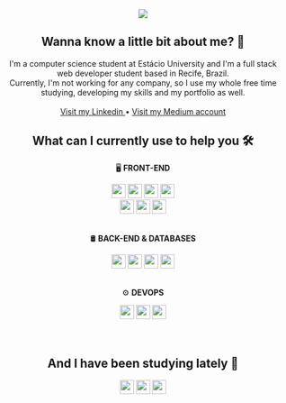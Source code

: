 <div align="center">
  <img src="https://i.ibb.co/WkvpVDC/MT-300-x-250-px.png">
</div>
<h2 align="center">Wanna know a little bit about me? 🤝</h2>
<p align="center">
  I'm a computer science student at Estácio University and I'm a full stack web developer student based in Recife, Brazil.<br />
  Currently, I'm not working for any company, so I use my whole free time studying, developing my skills and my portfolio as well.
  <br /><br/>
  <a href="https://www.linkedin.com/in/devmarcostavaress/">
    Visit my Linkedin
  </a> • 
  <a href="https://medium.com/@dev.marcostavares">
    Visit my Medium account
  </a>
</p>
<h2 align="center">What can I currently use to help you 🛠️</h2>
<p align="center">
  🖥️ <b>FRONT-END</b>
</p>
<div align="center">
  <img src="https://img.shields.io/badge/Sass-CC6699.svg?style=for-the-badge&logo=Sass&logoColor=white" height="25">
  <img src="https://img.shields.io/badge/Tailwind%20CSS-369EFF.svg?style=for-the-badge&logo=Tailwind-CSS&logoColor=white" height="25">
  <img src="https://img.shields.io/badge/styled%20components-DB7093.svg?style=for-the-badge&logo=styled-components&logoColor=white" height="25">
  <img src="https://img.shields.io/badge/TypeScript-3178C6.svg?style=for-the-badge&logo=TypeScript&logoColor=white" height="25"><br />
  <img src="https://img.shields.io/badge/React-61DAFB.svg?style=for-the-badge&logo=React&logoColor=black" height="25">
  <img src="https://img.shields.io/badge/Vite-646CFF.svg?style=for-the-badge&logo=Vite&logoColor=white" height="25">
  <img src="https://img.shields.io/badge/Next.js-000000.svg?style=for-the-badge&logo=nextdotjs&logoColor=white" height="25">
</div>
<br />
<p align="center">
  🛢️ <b>BACK-END & DATABASES</b>
</p>
<div align="center">
  <img src="https://img.shields.io/badge/Node.js-339933.svg?style=for-the-badge&logo=nodedotjs&logoColor=white" height="25">
  <img src="https://img.shields.io/badge/Express-000000.svg?style=for-the-badge&logo=Express&logoColor=white" height="25">
  <img src="https://img.shields.io/badge/Mongoose-F04D35.svg?style=for-the-badge&logo=Mongoose&logoColor=white" height="25">
  <img src="https://img.shields.io/badge/MongoDB-47A248.svg?style=for-the-badge&logo=MongoDB&logoColor=white" height="25">
</div>
<br />
<p align="center">
  ⚙️ <b>DEVOPS</b>
</p>
<div align="center">
  <img src="https://img.shields.io/badge/Git-F05032.svg?style=for-the-badge&logo=Git&logoColor=white" height="25">
  <img src="https://img.shields.io/badge/GitHub-181717.svg?style=for-the-badge&logo=GitHub&logoColor=white" height="25">
  <img src="https://img.shields.io/badge/Conventional%20Commits-FE5196.svg?style=for-the-badge&logo=Conventional-Commits&logoColor=white" height="25">
</div>
<br /><br />
<h2 align="center">And I have been studying lately 🎯</h2>
<p align="center">
  <img src="https://img.shields.io/badge/MUI-007FFF.svg?style=for-the-badge&logo=MUI&logoColor=white" height="25">
  <img src="https://img.shields.io/badge/PostgreSQL-4169E1.svg?style=for-the-badge&logo=PostgreSQL&logoColor=white" height="25">
  <img src="https://img.shields.io/badge/Jest-C21325.svg?style=for-the-badge&logo=Jest&logoColor=whitee" height="25">
</p>
